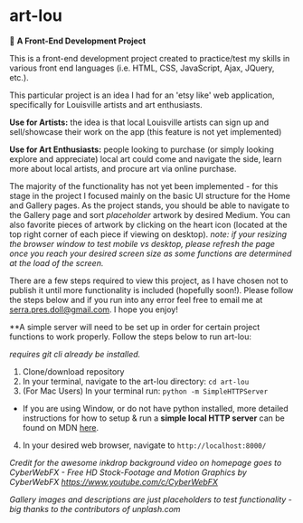 # art-lou
:art: **A Front-End Development Project**

This is a front-end development project created to practice/test my skills in various front end languages (i.e. HTML, CSS, JavaScript, Ajax, JQuery, etc.). 

This particular project is an idea I had for an 'etsy like' web application, specifically for Louisville artists and art enthusiasts. 

**Use for Artists:** the idea is that local Louisville artists can sign up and sell/showcase their work on the app (this feature is not yet implemented)

**Use for Art Enthusiasts:** people looking to purchase (or simply looking explore and appreciate) local art could come and navigate the side, learn more about local artists, and procure art via online purchase.

The majority of the functionality has not yet been implemented - for this stage in the project I focused mainly on the basic UI structure for the Home and Gallery pages. As the project stands, you should be able to navigate to the Gallery page and sort *placeholder* artwork by desired Medium. You can also favorite pieces of artwork by clicking on the heart icon (located at the top right corner of each piece if viewing on desktop). *note: if your resizing the browser window to test mobile vs desktop, please refresh the page once you reach your desired screen size as some functions are determined at the load of the screen.*

There are a few steps required to view this project, as I have chosen not to publish it until more functionality is included (hopefully soon!). Please follow the steps below and if you run into any error feel free to email me at serra.pres.doll@gmail.com. I hope you enjoy!


**A simple server will need to be set up in order for certain project functions to work properly. Follow the steps below to run art-lou:

*requires git cli already be installed.*

1. Clone/download repository
2. In your terminal, navigate to the art-lou directory: `cd art-lou`
3. (For Mac Users) In your terminal run: `python -m SimpleHTTPServer`
  * If you are using Window, or do not have python installed, more detailed instructions for how to setup & run a **simple local HTTP server** can be found on MDN <a href="https://developer.mozilla.org/en-US/docs/Learn/Common_questions/set_up_a_local_testing_server">here</a>.
4. In your desired web browser, navigate to `http://localhost:8000/`




*Credit for the awesome inkdrop background video on homepage goes to CyberWebFX - Free HD Stock-Footage and Motion Graphics by CyberWebFX https://www.youtube.com/c/CyberWebFX*

*Gallery images and descriptions are just placeholders to test functionality - big thanks to the contributors of unplash.com*

